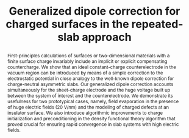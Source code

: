 ---
title: Generalized dipole correction for charged surfaces in the repeated-slab approach
journal: Physical Review B 102, 045403
authors:
  - Christoph Freysoldt
  - Arpit Mishra
  - Michael Ashton
  - Joerg Neugebauer
abstract: First-principles calculations of surfaces or two-dimensional materials with a finite surface charge invariably include an implicit or explicit compensating countercharge. We show that an ideal constant-charge counterelectrode in the vacuum region can be introduced by means of a simple correction to the electrostatic potential in close analogy to the well-known dipole correction for charge-neutral asymmetric slabs. Our generalized dipole correction accounts simultaneously for the sheet-charge electrode and the huge voltage built up between the system of interest and the counterelectrode. We demonstrate its usefulness for two prototypical cases, namely, field evaporation in the presence of huge electric fields (20 V/nm) and the modeling of charged defects at an insulator surface. We also introduce algorithmic improvements to charge initialization and preconditioning in the density functional theory algorithm that proved crucial for ensuring rapid convergence in slab systems with high electric fields.
full-text: https://journals.aps.org/prb/abstract/10.1103/PhysRevB.102.045403
mybinder: https://github.com/pyiron/pyiron_generalized_dipole
---